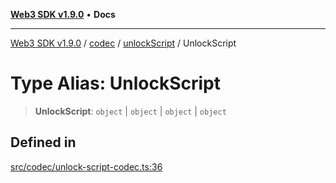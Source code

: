 [**Web3 SDK v1.9.0**](../../../../../README.md) • **Docs**

***

[Web3 SDK v1.9.0](../../../../../globals.md) / [codec](../../../README.md) / [unlockScript](../README.md) / UnlockScript

# Type Alias: UnlockScript

> **UnlockScript**: `object` \| `object` \| `object` \| `object`

## Defined in

[src/codec/unlock-script-codec.ts:36](https://github.com/Mystic-Nayy/alephium-web3/blob/c1afd789a197ce5fe21f08c2965942090157c33d/packages/web3/src/codec/unlock-script-codec.ts#L36)

